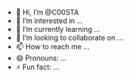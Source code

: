 - 👋 Hi, I’m @C00STA
- 👀 I’m interested in ...
- 🌱 I’m currently learning ...
- 💞️ I’m looking to collaborate on ...
- 📫 How to reach me ...
- 😄 Pronouns: ...
- ⚡ Fun fact: ...

<!---
C00STA/C00STA is a ✨ special ✨ repository because its `README.md` (this file) appears on your GitHub profile.
You can click the Preview link to take a look at your changes.
--->
